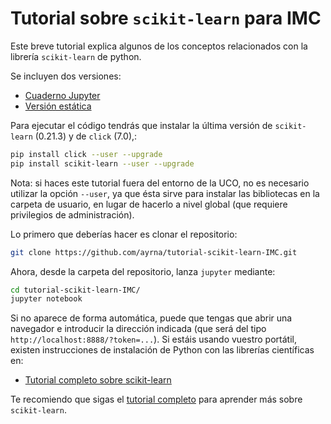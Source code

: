 # Tutorial sobre `scikit-learn` para IMC
Este breve tutorial explica algunos de los conceptos relacionados con la librería `scikit-learn` de python.

Se incluyen dos versiones:

- [Cuaderno Jupyter](tutorial.ipynb)
- [Versión estática](https://rawgit.com/pagutierrez/tutorial-scikit-learn/master/tutorial.html)

Para ejecutar el código tendrás que instalar la última versión de `scikit-learn` (0.21.3) y de `click` (7.0),:
```bash
pip install click --user --upgrade
pip install scikit-learn --user --upgrade
```
Nota: si haces este tutorial fuera del entorno de la UCO, no es necesario utilizar la opción `--user`, ya que ésta sirve para instalar las bibliotecas en la carpeta de usuario, en lugar de hacerlo a nivel global (que requiere privilegios de administración).

Lo primero que deberías hacer es clonar el repositorio:
```bash
git clone https://github.com/ayrna/tutorial-scikit-learn-IMC.git
```

Ahora, desde la carpeta del repositorio, lanza `jupyter` mediante:
```bash
cd tutorial-scikit-learn-IMC/
jupyter notebook
```

Si no aparece de forma automática, puede que tengas que abrir una navegador e introducir la dirección indicada (que será del tipo `http://localhost:8888/?token=...`). Si estáis usando vuestro portátil, existen instrucciones de instalación de Python con las librerías científicas en:
- [Tutorial completo sobre scikit-learn](https://github.com/ayrna/taller-sklearn-asl-2019)

Te recomiendo que sigas el [tutorial completo](https://github.com/ayrna/taller-sklearn-asl-2019) para aprender más sobre `scikit-learn`.
